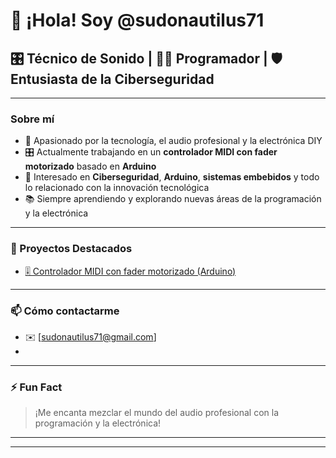 # 👋 ¡Hola! Soy @sudonautilus71

## 🎛️ Técnico de Sonido | 👨‍💻 Programador | 🛡️ Entusiasta de la Ciberseguridad

---

### Sobre mí
- 📡 Apasionado por la tecnología, el audio profesional y la electrónica DIY
- 🎛️ Actualmente trabajando en un **controlador MIDI con fader motorizado** basado en **Arduino**
- 🔐 Interesado en **Ciberseguridad**, **Arduino**, **sistemas embebidos** y todo lo relacionado con la innovación tecnológica
- 📚 Siempre aprendiendo y explorando nuevas áreas de la programación y la electrónica

---

### 🚀 Proyectos Destacados
- [🎚️ Controlador MIDI con fader motorizado (Arduino)](https://github.com/sudonautilus71/MidiFaderMotorizado)

---

### 📫 Cómo contactarme
- ✉️ [sudonautilus71@gmail.com]
- <!-- - 🌐 [Tu sitio web o redes sociales si tienes]Esto es un comentario que no se verá en el renderizado del README -->

---

### ⚡ Fun Fact
> ¡Me encanta mezclar el mundo del audio profesional con la programación y la electrónica!

---


---

